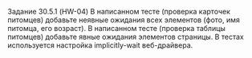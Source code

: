 Задание 30.5.1 (HW-04) В написанном тесте (проверка карточек питомцев) добавьте неявные ожидания всех элементов (фото, имя питомца, его возраст). В написанном тесте (проверка таблицы питомцев) добавьте явные ожидания элементов страницы. В тестах используется настройка implicitly-wait веб-драйвера.
